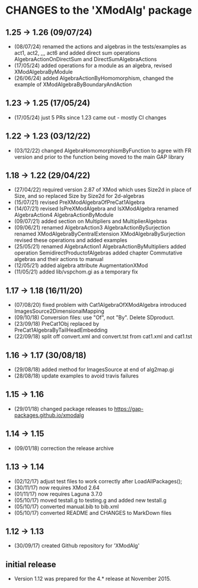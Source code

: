 # CHANGES to the 'XModAlg' package

## 1.25 -> 1.26 (09/07/24) 
 * (08/07/24) renamed the actions and algebras in the tests/examples as 
              act1, act2, ,,, act6  and added direct sum operations
              AlgebraActionOnDirectSum and DirectSumAlgebraActions
 * (17/05/24) added operations for a module as an algebra,
              revised XModAlgebraByModule
 * (26/06/24) added AlgebraActionByHomomorphism,
              changed the example of XModAlgebraByBoundaryAndAction

## 1.23 -> 1.25 (17/05/24) 
 * (17/05/24) just 5 PRs since 1.23 came out - mostly CI changes

## 1.22 -> 1.23 (03/12/22) 
 * (03/12/22) changed AlgebraHomomorphismByFunction to agree with FR version 
              and prior to the function being moved to the main GAP library 

## 1.18 -> 1.22 (29/04/22) 
 * (27/04/22) required version 2.87 of XMod which uses Size2d in place of Size, 
              and so replaced Size by Size2d for 2d-algebras 
 * (15/07/21) revised PreXModAlgebraOfPreCat1Algebra 
 * (14/07/21) revised IsPreXModAlgebra and IsXModAlgebra 
              renamed AlgebraAction4 AlgebraActionByModule 
 * (09/07/21) added section on Multipliers and MultiplierAlgebras 
 * (09/06/21) renamed AlgebraAction3 AlgebraActionBySurjection 
              renamed XModAlgebraByCentralExtension XModAlgebraBySurjection 
              revised these operations and added examples
 * (25/05/21) renamed AlgebraAction1 AlgebraActionByMultipliers 
              added operation SemidirectProductofAlgebras 
              added chapter Commutative algebras and their actions to manual
 * (12/05/21) added algebra attribute AugmentationXMod 
 * (11/05/21) added lib/vspchom.gi as a temporary fix 

## 1.17 -> 1.18 (16/11/20) 
 * (07/08/20) fixed problem with Cat1AlgebraOfXModAlgebra 
              introduced ImagesSource2DimensionalMapping
 * (09/10/18) Conversion files: use "Of", not "By".  Delete SDproduct. 
 * (23/09/18) PreCat1Obj replaced by PreCat1AlgebraByTailHeadEmbedding 
 * (22/09/18) split off convert.xml and convert.tst from cat1.xml and cat1.tst 

## 1.16 -> 1.17 (30/08/18)
 * (29/08/18) added method for ImagesSource at end of alg2map.gi 
 * (28/08/18) update examples to avoid travis failures 

## 1.15 -> 1.16
 * (29/01/18) changed package releases to https://gap-packages.github.io/xmodalg

## 1.14 -> 1.15
 * (09/01/18) correction the release archive

## 1.13 -> 1.14 
 * (02/12/17) adjust test files to work correctly after LoadAllPackages(); 
 * (30/11/17) now requires XMod 2.64 
 * (01/11/17) now requires Laguna 3.7.0 
 * (05/10/17) moved testall.g to testing.g and added new testall.g 
 * (05/10/17) converted manual.bib to bib.xml 
 * (05/10/17) converted README and CHANGES to MarkDown files 

## 1.12 -> 1.13 
 * (30/09/17) created Github repository for 'XModAlg' 

## initial release 
 * Version 1.12 was prepared for the 4.* release at November 2015.




